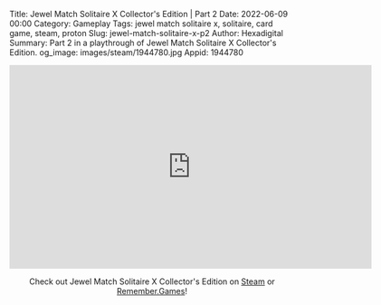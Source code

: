 Title: Jewel Match Solitaire X Collector's Edition | Part 2
Date: 2022-06-09 00:00
Category: Gameplay
Tags: jewel match solitaire x, solitaire, card game, steam, proton
Slug: jewel-match-solitaire-x-p2
Author: Hexadigital
Summary: Part 2 in a playthrough of Jewel Match Solitaire X Collector's Edition.
og_image: images/steam/1944780.jpg
Appid: 1944780

<center><iframe src="https://www.youtube.com/embed/nNbzNbSIH_8?feature=oembed" allow="accelerometer; autoplay; encrypted-media; gyroscope; picture-in-picture" width="640" height="360" frameborder="0"></iframe>

Check out Jewel Match Solitaire X Collector's Edition on [Steam](https://store.steampowered.com/app/1944780/?curator_clanid=34633900) or [Remember.Games](https://remember.games/game/5936/)!</center>